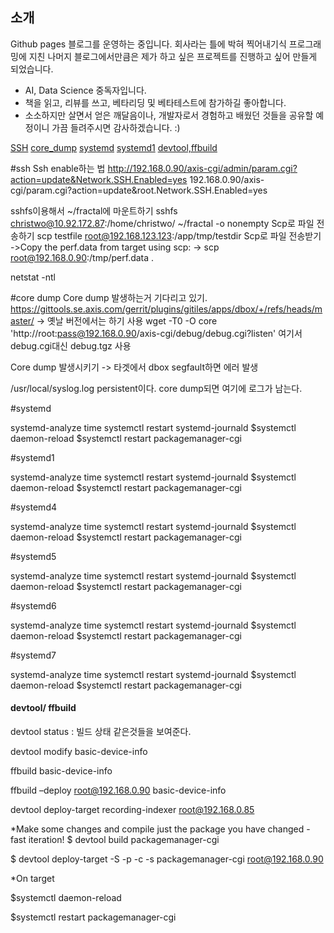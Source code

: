 

## 소개

Github pages 블로그를 운영하는 중입니다. 회사라는 틀에 박혀 찍어내기식 프로그래밍에 지친 나머지 블로그에서만큼은 제가 하고 싶은 프로젝트를 진행하고 싶어 만들게 되었습니다. 
* AI, Data Science 중독자입니다. 
* 책을 읽고, 리뷰를 쓰고, 베타리딩 및 베타테스트에 참가하길 좋아합니다.
* 소소하지만 살면서 얻은 깨달음이나, 개발자로서 경험하고 배웠던 것들을 공유할 예정이니 가끔 들려주시면 감사하겠습니다. :)

[SSH](#ssh)
[core_dump](#core-dump)
[systemd](#systemd)
[systemd1](#systemd1)
[devtool,ffbuild](#devtool,ffbuild)

#ssh
Ssh enable하는 법
http://192.168.0.90/axis-cgi/admin/param.cgi?action=update&Network.SSH.Enabled=yes
192.168.0.90/axis-cgi/param.cgi?action=update&root.Network.SSH.Enabled=yes

sshfs이용해서 ~/fractal에 마운트하기
sshfs christwo@10.92.172.87:/home/christwo/ ~/fractal -o nonempty
Scp로 파일 전송하기
scp testfile root@192.168.123.123:/app/tmp/testdir
Scp로 파일 전송받기
   ->Copy the perf.data from target using scp:
 -> scp root@192.168.0.90:/tmp/perf.data .

netstat -ntl


#core dump
Core dump 발생하는거 기다리고 있기.
https://gittools.se.axis.com/gerrit/plugins/gitiles/apps/dbox/+/refs/heads/master/
-> 옛날 버전에서는 하기 사용
wget -T0 -O core 'http://root:pass@192.168.0.90/axis-cgi/debug/debug.cgi?listen'
여기서 debug.cgi대신 debug.tgz 사용

Core dump 발생시키기
-> 타겟에서 dbox segfault하면 에러 발생

/usr/local/syslog.log   persistent이다. core dump되면 여기에 로그가 남는다.


#systemd 

systemd-analyze time
systemctl restart systemd-journald
$systemctl daemon-reload
$systemctl restart packagemanager-cgi


#systemd1 

systemd-analyze time
systemctl restart systemd-journald
$systemctl daemon-reload
$systemctl restart packagemanager-cgi

#systemd4 

systemd-analyze time
systemctl restart systemd-journald
$systemctl daemon-reload
$systemctl restart packagemanager-cgi

#systemd5 

systemd-analyze time
systemctl restart systemd-journald
$systemctl daemon-reload
$systemctl restart packagemanager-cgi 


#systemd6 

systemd-analyze time
systemctl restart systemd-journald
$systemctl daemon-reload
$systemctl restart packagemanager-cgi 


#systemd7 

systemd-analyze time
systemctl restart systemd-journald
$systemctl daemon-reload
$systemctl restart packagemanager-cgi 




<a name="devtool,ffbuild"></a>  
#### devtool/ ffbuild

devtool status : 빌드 상태 같은것들을 보여준다.

devtool modify basic-device-info 

ffbuild basic-device-info

ffbuild –deploy  root@192.168.0.90 basic-device-info

devtool deploy-target recording-indexer root@192.168.0.85

*Make some changes and compile just the package you have changed - fast iteration!
$ devtool build packagemanager-cgi

$ devtool deploy-target -S -p -c -s packagemanager-cgi root@192.168.0.90

*On target

$systemctl daemon-reload

$systemctl restart packagemanager-cgi



